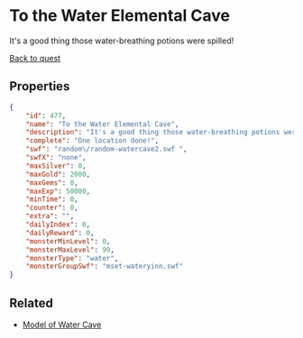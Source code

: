 # To the Water Elemental Cave

It's a good thing those water-breathing potions were spilled!

[Back to quest](../quests.md)

## Properties

```json
{
    "id": 477,
    "name": "To the Water Elemental Cave",
    "description": "It's a good thing those water-breathing potions were spilled!",
    "complete": "One location done!",
    "swf": "random\/random-watercave2.swf ",
    "swfX": "none",
    "maxSilver": 0,
    "maxGold": 2000,
    "maxGems": 0,
    "maxExp": 50000,
    "minTime": 0,
    "counter": 0,
    "extra": "",
    "dailyIndex": 0,
    "dailyReward": 0,
    "monsterMinLevel": 0,
    "monsterMaxLevel": 99,
    "monsterType": "water",
    "monsterGroupSwf": "mset-wateryinn.swf"
}
```

## Related

- [Model of Water Cave](../items/2737-model-of-water-cave.md)

